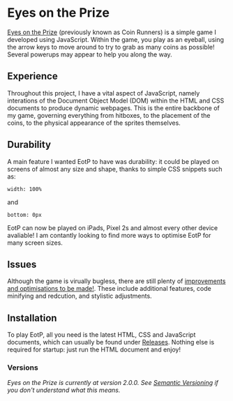 # Eyes on the Prize
[Eyes on the Prize](https://github.com/ThomasFrew/Eyes-on-the-Prize) (previously known as Coin Runners) is a simple game I developed using JavaScript. Within the game, you play as an eyeball, using the arrow keys to move around to try to grab as many coins as possible! Several powerups may appear to help you along the way.

## Experience
Throughout this project, I have a vital aspect of JavaScript, namely interations of the Document Object Model (DOM) within the HTML and CSS documents to produce dynamic webpages. This is the entire backbone of my game, governing everything from hitboxes, to the placement of the coins, to the physical appearance of the sprites themselves.

## Durability
A main feature I wanted EotP to have was durability: it could be played on screens of almost any size and shape, thanks to simple CSS snippets such as:
```
width: 100%
```
and
```
bottom: 0px
```
EotP can now be played on iPads, Pixel 2s and almost every other device avaliable! I am contantly looking to find more ways to optimise EotP for many screen sizes.

## Issues
Although the game is virually bugless, there are still plenty of [improvements and optimisations to be made!](https://github.com/ThomasFrew/Eyes-on-the-Prize/issues). These include additional features, code minifying and redcution, and stylistic adjustments.

## Installation
To play EotP, all you need is the latest HTML, CSS and JavaScript documents, which can usually be found under [Releases](https://github.com/ThomasFrew/Eyes-on-the-Prize/releases). Nothing else is required for startup: just run the HTML document and enjoy!

### Versions
*Eyes on the Prize is currently at version 2.0.0. See [Semantic Versioning](https://semver.org/) if you don't understand what this means.*


